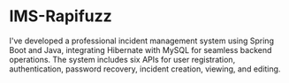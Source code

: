 # IMS-Rapifuzz
I've developed a professional incident management system using Spring Boot and Java, integrating Hibernate with MySQL for seamless backend operations. The system includes six APIs for user registration, authentication, password recovery, incident creation, viewing, and editing.
